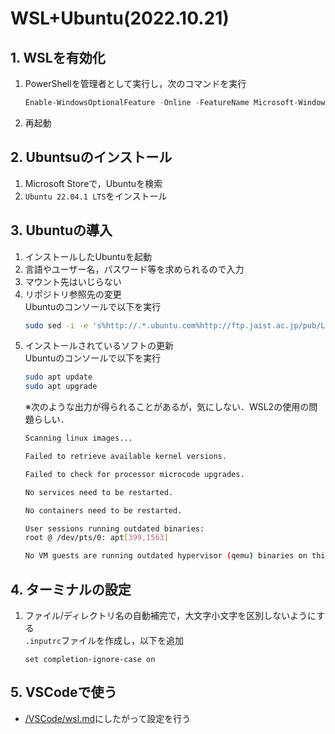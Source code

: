 # WSL+Ubuntu(2022.10.21)

## 1. WSLを有効化
1. PowerShellを管理者として実行し，次のコマンドを実行
   ```PowerShell
   Enable-WindowsOptionalFeature -Online -FeatureName Microsoft-Windows-Subsystem-Linux
   ```
2. 再起動
   
## 2. Ubuntsuのインストール
1. Microsoft Storeで，Ubuntuを検索
2. `Ubuntu 22.04.1 LTS`をインストール

## 3. Ubuntuの導入
1. インストールしたUbuntuを起動
2. 言語やユーザー名，パスワード等を求められるので入力
3. マウント先はいじらない
4. リポジトリ参照先の変更  
   Ubuntuのコンソールで以下を実行
      ```bash
      sudo sed -i -e 's%http://.*.ubuntu.com%http://ftp.jaist.ac.jp/pub/Linux%g' /etc/apt/sources.list
      ```
5. インストールされているソフトの更新  
   Ubuntuのコンソールで以下を実行
      ```bash
      sudo apt update
      sudo apt upgrade
      ```
    ※次のような出力が得られることがあるが，気にしない．WSL2の使用の問題らしい．
    ```bash
    Scanning linux images...

   Failed to retrieve available kernel versions.

   Failed to check for processor microcode upgrades.

   No services need to be restarted.

   No containers need to be restarted.

   User sessions running outdated binaries:
   root @ /dev/pts/0: apt[399,1563]

   No VM guests are running outdated hypervisor (qemu) binaries on this host.
    ```

## 4. ターミナルの設定
1. ファイル/ディレクトリ名の自動補完で，大文字小文字を区別しないようにする  
   `.inputrc`ファイルを作成し，以下を追加
   ```
   set completion-ignore-case on
   ```

## 5. VSCodeで使う
- [/VSCode/wsl.md](/VSCode/wsl.md)にしたがって設定を行う